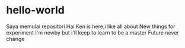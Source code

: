 # hello-world
Saya memulai repositori
Hai
Ken is here,i like all about New things for experiment
I'm newby but i'll keep to learn to be a master
Future never change
